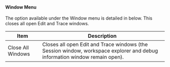 



#### Window Menu


The option available under the Window menu is detailed in [](#window_menu)below. This closes all open Edit and Trace windows.

| Item | Description |
| --- | --- |
| Close All Windows | Closes all open Edit and Trace windows (the Session window, workspace explorer and debug information window remain open). |


